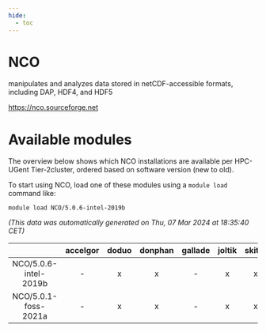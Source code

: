 ```yaml
---
hide:
  - toc
---
```


NCO
===


manipulates and analyzes data stored in netCDF-accessible formats, including DAP, HDF4, and HDF5

https://nco.sourceforge.net
# Available modules


The overview below shows which NCO installations are available per HPC-UGent Tier-2cluster, ordered based on software version (new to old).

To start using NCO, load one of these modules using a `module load` command like:

```shell
module load NCO/5.0.6-intel-2019b
```

*(This data was automatically generated on Thu, 07 Mar 2024 at 18:35:40 CET)*  

| |accelgor|doduo|donphan|gallade|joltik|skitty|
| :---: | :---: | :---: | :---: | :---: | :---: | :---: |
|NCO/5.0.6-intel-2019b|-|x|x|-|x|x|
|NCO/5.0.1-foss-2021a|-|x|x|-|x|x|
